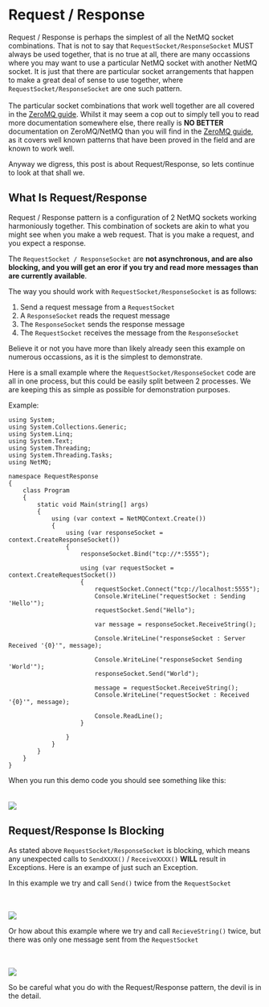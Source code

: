 Request / Response
=====

Request / Response is perhaps the simplest of all the NetMQ socket combinations. That is not to say that <code>RequestSocket/ResponseSocket</code> MUST always be used together, that
is no true at all, there are many occassions where you may want to use a particular NetMQ socket with another NetMQ socket. It is just that there are particular
socket arrangements that happen to make a great deal of sense to use together, where <code>RequestSocket/ResponseSocket</code> are one such pattern.
<br/>
<br/>
The particular socket combinations that work well together are all covered in the <a href="http://zguide.zeromq.org/page:all" target="_blank">ZeroMQ guide</a>. Whilst it may seem a cop out to simply tell you to read more documentation somewhere else, there really is **NO BETTER** documentation on ZeroMQ/NetMQ than you will find in the <a href="http://zguide.zeromq.org/page:all" target="_blank">ZeroMQ guide</a>, as it covers well known
patterns that have been proved in the field and are known to work well. 

Anyway we digress, this post is about Request/Response, so lets continue to look at that shall we.




## What Is Request/Response

Request / Response pattern is a configuration of 2 NetMQ sockets working harmoniously together. This combination of sockets are akin to what you might see when you
make a web request. That is you make a request, and you expect a response.

The <code>RequestSocket / ResponseSocket</code> are **not asynchronous, and are also blocking, and you will get an eror if you try and read more messages than are currently available**. 

The way you should work with <code>RequestSocket/ResponseSocket</code> is as follows:

1. Send a request message from a <code>RequestSocket</code>
2. A <code>ResponseSocket</code> reads the request message
3. The <code>ResponseSocket</code> sends the response message
4. The <code>RequestSocket</code> receives the message from the <code>ResponseSocket</code>

Believe it or not you have more than likely already seen this example on numerous occassions, as it is the simplest to demonstrate.

Here is a small example where the <code>RequestSocket/ResponseSocket</code> code are all in one process, but this could be easily split between 2 processes. We are keeping this as simple
as possible for demonstration purposes.

Example:

    using System;
    using System.Collections.Generic;
    using System.Linq;
    using System.Text;
    using System.Threading;
    using System.Threading.Tasks;
    using NetMQ;

    namespace RequestResponse
    {
        class Program
        {
            static void Main(string[] args)
            {
                using (var context = NetMQContext.Create())
                {
                    using (var responseSocket = context.CreateResponseSocket())
                    {
                        responseSocket.Bind("tcp://*:5555");

                        using (var requestSocket = context.CreateRequestSocket())
                        {
                            requestSocket.Connect("tcp://localhost:5555");
                            Console.WriteLine("requestSocket : Sending 'Hello'");
                            requestSocket.Send("Hello");

                            var message = responseSocket.ReceiveString();

                            Console.WriteLine("responseSocket : Server Received '{0}'", message);

                            Console.WriteLine("responseSocket Sending 'World'");
                            responseSocket.Send("World");

                            message = requestSocket.ReceiveString();
                            Console.WriteLine("requestSocket : Received '{0}'", message);

                            Console.ReadLine();
                        }

                    }
                }
            }
        }
    }


When you run this demo code you should see something like this:
<br/>
<br/>
<br/>
<img src="https://raw.githubusercontent.com/zeromq/netmq/master/docs/Images/RequestResponse.png"/>





## Request/Response Is Blocking

As stated above <code>RequestSocket/ResponseSocket</code> is blocking, which means any unexpected calls to <code>SendXXXX()</code> / <code>ReceiveXXXX()</code> **WILL** result in Exceptions. Here is an exampe of just such an Exception.

In this example we try and call <code>Send()</code> twice from the <code>RequestSocket</code>

<br/>
<br/>
<img src="https://raw.githubusercontent.com/zeromq/netmq/master/docs/Images/RequestResponse2Sends.png"/>




Or how about this example where we try and call <code>RecieveString()</code> twice, but there was only one message sent from the <code>RequestSocket</code>


<br/>
<br/>
<img src="https://raw.githubusercontent.com/zeromq/netmq/master/docs/Images/RequestResponse2Receives.png"/>


So be careful what you do with the Request/Response pattern, the devil is in the detail.

